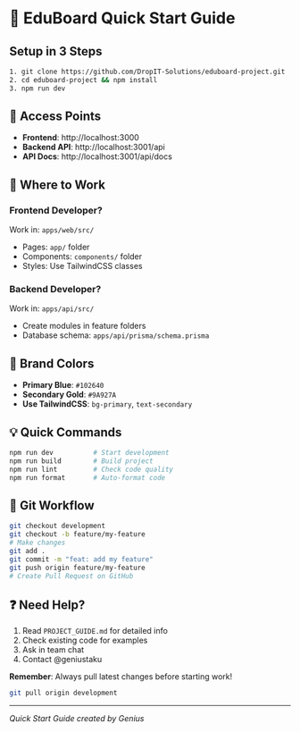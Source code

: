# 🚀 EduBoard Quick Start Guide

## Setup in 3 Steps

```bash
1. git clone https://github.com/DropIT-Solutions/eduboard-project.git
2. cd eduboard-project && npm install
3. npm run dev
```

## 🔗 Access Points

- **Frontend**: http://localhost:3000
- **Backend API**: http://localhost:3001/api
- **API Docs**: http://localhost:3001/api/docs

## 📂 Where to Work

### Frontend Developer?

Work in: `apps/web/src/`

- Pages: `app/` folder
- Components: `components/` folder
- Styles: Use TailwindCSS classes

### Backend Developer?

Work in: `apps/api/src/`

- Create modules in feature folders
- Database schema: `apps/api/prisma/schema.prisma`

## 🎨 Brand Colors

- **Primary Blue**: `#102640`
- **Secondary Gold**: `#9A927A`
- **Use TailwindCSS**: `bg-primary`, `text-secondary`

## 💡 Quick Commands

```bash
npm run dev          # Start development
npm run build        # Build project
npm run lint         # Check code quality
npm run format       # Auto-format code
```

## 🌿 Git Workflow

```bash
git checkout development
git checkout -b feature/my-feature
# Make changes
git add .
git commit -m "feat: add my feature"
git push origin feature/my-feature
# Create Pull Request on GitHub
```

## ❓ Need Help?

1. Read `PROJECT_GUIDE.md` for detailed info
2. Check existing code for examples
3. Ask in team chat
4. Contact @geniustaku

**Remember**: Always pull latest changes before starting work!

```bash
git pull origin development
```

---

_Quick Start Guide created by Genius_
